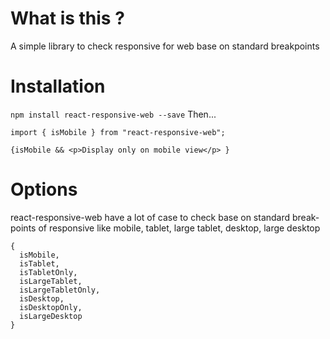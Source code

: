 # What is this ?

A simple library to check responsive for web base on standard breakpoints

# Installation

`npm install react-responsive-web --save`
Then...

```
import { isMobile } from "react-responsive-web";

{isMobile && <p>Display only on mobile view</p> }

```

# Options

react-responsive-web have a lot of case to check base on standard break-points of responsive like mobile, tablet, large tablet, desktop, large desktop

```
{
  isMobile,
  isTablet,
  isTabletOnly,
  isLargeTablet,
  isLargeTabletOnly,
  isDesktop,
  isDesktopOnly,
  isLargeDesktop
}
```
